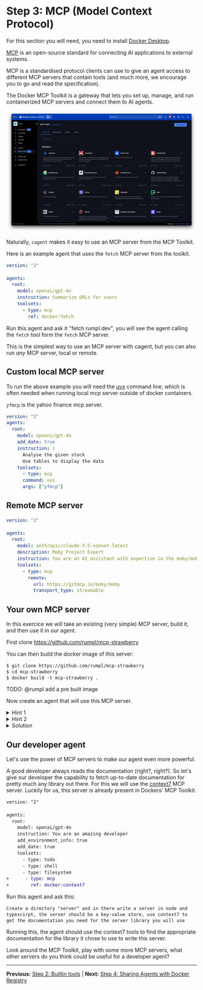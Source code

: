 # Step 3: MCP (Model Context Protocol)

For this section you will need, you need to install [Docker Desktop](https://www.docker.com/products/docker-desktop/).

[MCP](https://modelcontextprotocol.io/) is an open-source standard for
connecting AI applications to external systems.

MCP is a standardised protocol clients can use to give an agent access to
different MCP servers that contain tools (and much more, we encourage you to go
and read the specification).

The Docker MCP Toolkit is a gateway that lets you set up, manage, and run
containerized MCP servers and connect them to AI agents.

![MCP Toolkit](mcp.png)

Naturally, `cagent` makes it easy to use an MCP server from the MCP Toolkit.

Here is an example agent that uses the `fetch` MCP server from the toolkit.

```yaml
version: "2"

agents:
  root:
    model: openai/gpt-4o
    instruction: Summarize URLs for users
    toolsets:
      - type: mcp
        ref: docker:fetch
```

Run this agent and ask it "fetch rumpl.dev", you will see the agent calling the
`fetch` tool form the `fetch` MCP server.

This is the simplest way to use an MCP server with cagent, but you can also run
_any_ MCP server, local or remote.

## Custom local MCP server

To run the above example you will need the [uvx](https://docs.astral.sh/uv/getting-started/installation/) command line, which is often needed when running local mcp server outside of docker containers.

`yfmcp` is the yahoo finance mcp server.

```yaml
version: "2"
agents:
  root:
    model: opeani/gpt-4o
    add_date: true
    instruction: |
      Analyse the given stock
      Use tables to display the data
    toolsets:
      - type: mcp
      command: uvx
      args: ["yfmcp"]
```


## Remote MCP server

```yaml
version: "2"

agents:
  root:
    model: anthropic/claude-3-5-sonnet-latest
    description: Moby Project Expert
    instruction: You are an AI assistant with expertise in the moby/moby project's documentation.
    toolsets:
      - type: mcp
        remote:
          url: https://gitmcp.io/moby/moby
          transport_type: streamable
```

## Your own MCP server

In this exercice we will take an existing (very simple) MCP server, build it,
and then use it in our agent.

First clone https://github.com/rumpl/mcp-strawberry

You can then build the docker image of this server:

```console
$ git clone https://github.com/rumpl/mcp-strawberry
$ cd mcp-strawberry
$ docker build -t mcp-strawberry .
```
TODO: @rumpl  add a pre built image

Now create an agent that will use this MCP server.

<details>
<summary>Hint 1</summary>

To run any server, use

```yaml
toolsets:
  - type: mcp
    command: ...
    args: [..., ...]
```

</details>

<details>
<summary>Hint 2</summary>

Make sure to add the `-i` and `--rm` flags when running your server

</details>

<details>
<summary>Solution</summary>

```yaml
version: "2"

agents:
  root:
    model: openai/gpt-4o
    instruction: Count the number of 'r' in a word
    toolsets:
      - type: mcp
        command: docker
        args: [run, "-i", "--rm", "mcp-strawberry"]
```

</details>

## Our developer agent

Let's use the power of MCP servers to make our agent even more powerful.

A good developer always reads the documentation (right?, right?). So let's give
our developer the capability to fetch up-to-date documentation for pretty much
any library out there. For this we will use the
[context7](https://context7.com/) MCP server. Luckily for us, this server is
already present in Dockers' MCP Toolkit.

```diff
version: "2"

agents:
  root:
    model: openai/gpt-4o
    instruction: You are an amazing developer
    add_environment_info: true
    add_date: true
    toolsets:
      - type: todo
      - type: shell
      - type: filesystem
+      - type: mcp
+        ref: docker:context7
```

Run this agent and ask this:

```
Create a directory "server" and in there write a server in node and typescirpt, the server should be a key-value store, use context7 to get the documentation you need for the server library you will use
```

Running this, the agent should use the context7 tools to find the appropriate
documentation for the library it chose to use to write this server.

Look around the MCP Toolkit, play with some more MCP servers, what other servers
do you think could be useful for a developer agent?

---

**Previous:** [Step 2: Builtin tools](step2_builtin_tools.md) | **Next:** [Step 4: Sharing Agents with Docker Registry](step4_sharing_agents.md)

